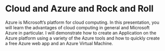 # Cloud and Azure and Rock and Roll

Azure is Microsoft’s platform for cloud computing. In this presentation, you will learn the advantages of cloud computing in general and Microsoft Azure in particular. I will demonstrate how to create an Application on the Azure platform using a variety of the Azure tools and how to quickly create a free Azure web app and an Azure Virtual Machine.
